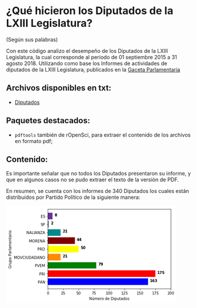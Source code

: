 # ¿Qué hicieron los Diputados de la LXIII Legislatura?
(Según sus palabras)

Con este código analizo el desempeño de los Diputados de la LXIII Legislatura, la cual corresponde al periodo de 01 septiembre 2015 a 31 agosto 2018. Utilizando como base los Informes de actividades de diputados de la LXIII Legislatura,
publicados en la [Gaceta Parlamentaria](http://gaceta.diputados.gob.mx/)  

## Archivos disponibles en txt:

  * [Diputados](https://github.com/lizBelmonte/NLP_Diputados/blob/master/data.json)

## Paquetes destacados:

  * `pdftools` también de rOpenSci, para extraer el contenido de los archivos en formato pdf;

## Contenido:

Es importante señalar que no todos los Diputados presentaron su informe, y que en algunos casos no se pudo extraer el texto de la versión de PDF.

En resumen, se cuenta con los informes de 340 Diputados los cuales están distribuidos por Partido Político de la siguiente manera:

![Frecuencia de las sesiones de Diputados y Senadores](https://github.com/lizBelmonte/NLP_Diputados/blob/master/gfx/partidos.png)
